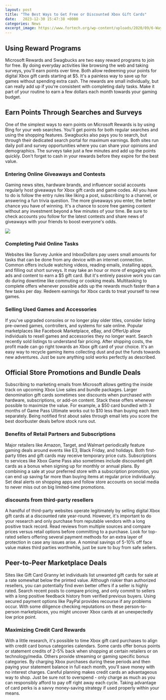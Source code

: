```yaml
---
layout: post
title: "The Best Ways to Get Free or Discounted Xbox Gift Cards"
date:   2023-12-30 15:47:38 +0000
categories: News
excerpt_image: https://www.fortech.org/wp-content/uploads/2020/09/6-Ways-To-Get-Free-Xbox-Gift-Cards.jpg
---
```

## Using Reward Programs
Microsoft Rewards and Swagbucks are two easy reward programs to join for free. By doing everyday activities like browsing the web and taking surveys, you'll earn points over time. Both allow redeeming your points for digital Xbox gift cards starting at $5. It's a painless way to save up for games without spending extra cash. The rewards are small individually, but can really add up if you're consistent with completing daily tasks. Make it part of your routine to earn a few dollars each month towards your gaming budget.

## Earn Points Through Searches and Surveys
One of the simplest ways to earn points on Microsoft Rewards is by using Bing for your web searches. You'll get points for both regular searches and using the shopping features. Swagbucks also pays you to search, but through their dedicated search portal for maximum earnings. Both sites run daily poll and survey opportunities where you can share your opinions and demographics. The surveys take just a few minutes and add up the points quickly. Don't forget to cash in your rewards before they expire for the best value.

### Entering Online Giveaways and Contests
Gaming news sites, hardware brands, and influencer social accounts regularly host giveaways for Xbox gift cards and game codes. All you have to do is follow the entry rules like liking a post, subscribing to a channel, or answering a fun trivia question. The more giveaways you enter, the better chance you have of winning. It's a chance to score free gaming content without any investment beyond a few minutes of your time. Be sure to check accounts you follow for the latest contests and share news of giveaways with your friends to boost everyone's odds.


![](https://www.fortech.org/wp-content/uploads/2020/09/6-Ways-To-Get-Free-Xbox-Gift-Cards.jpg)
### Completing Paid Online Tasks
Websites like Survey Junkie and InboxDollars pay users small amounts for tasks that can be done from any device with an internet connection. Common offers include watching videos, reading emails, installing apps, and filling out short surveys. It may take an hour or more of engaging with ads and content to earn a $5 gift card. But it's entirely passive work you can do during downtime like commuting or cooking meals. Multitasking to complete offers whenever possible adds up the rewards much faster than a few tasks per day. Redeem earnings for Xbox cards to treat yourself to new games.

### Selling Used Games and Accessories
If you've upgraded consoles or no longer play older titles, consider listing pre-owned games, controllers, and systems for sale online. Popular marketplaces like Facebook Marketplace, eBay, and OfferUp allow individuals to resell games and accessories they no longer want. Search recently sold listings to understand fair pricing. After shipping costs, the profit made can go right towards an Xbox gift card of your choice. It's an easy way to recycle gaming items collecting dust and put the funds towards new adventures. Just be sure anything sold works perfectly as described.

## Official Store Promotions and Bundle Deals
Subscribing to marketing emails from Microsoft allows getting the inside track on upcoming Xbox Live sales and bundle packages. Larger denomination gift cards sometimes see discounts when purchased with hardware, subscriptions, or add-on content. Stack these offers whenever possible to maximize the value. For example, a $50 card bundled with 3 months of Game Pass Ultimate works out to $10 less than buying each item separately. Being notified first about sales through email lets you score the best doorbuster deals before stock runs out.

### Benefits of Retail Partners and Subscriptions
Major retailers like Amazon, Target, and Walmart periodically feature gaming deals around events like E3, Black Friday, and holidays. Both first-party titles and gift cards may receive temporary price cuts. Subscriptions to services like Xbox Game Pass also sometimes include discounted gift cards as a bonus when signing up for monthly or annual plans. By combining a sale at your preferred store with a subscription promotion, you can end up saving far more than buying items at regular price individually. Set deal alerts on shopping apps and follow store accounts on social media to never miss out on big limited-time promotions.

### discounts from third-party resellers
A handful of third-party websites operate legitimately by selling digital Xbox gift cards at a discounted rate year-round. However, it's important to do your research and only purchase from reputable vendors with a long positive track record. Read reviews from multiple sources and compare prices versus retail options before committing to a purchase. Look for top-rated sellers offering several payment methods for an extra layer of protection in case any issues arise. A nominal savings of 5-10% off face value makes third parties worthwhile, just be sure to buy from safe sellers.

## Peer-to-Peer Marketplace Deals
Sites like Gift Card Granny let individuals list unwanted gift cards for sale at a rate somewhat below the printed value. Although riskier than authorized resellers, you can potentially find even better offers if a seller is highly rated. Search recent posts to compare pricing, and only commit to sellers with a long positive feedback history from verified previous buyers. Using secured payment options like PayPal provides recourse if any problems occur. With some diligence checking reputations on these person-to-person marketplaces, you might uncover Xbox cards at an unexpectedly low price point.

### Maximizing Credit Card Rewards
With a little research, it's possible to time Xbox gift card purchases to align with credit card bonus categories calendars. Some cards offer bonus points or statement credits of 2-5% back when shopping at certain retailers or on technology/media. Others provide streaming or gaming specific bonus categories. By charging Xbox purchases during these periods and then paying your statement balance in full each month, you'll save money with no interest charges. Careful planning makes credit cards an advantageous way to shop. Just be sure not to overspend - only charge as much as you can responsibly afford to pay off right away each cycle. Taking advantage of card perks is a savvy money-saving strategy if used properly within your means.
